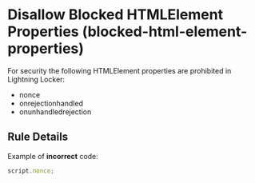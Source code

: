 # Disallow Blocked HTMLElement Properties (blocked-html-element-properties)

For security the following HTMLElement properties are prohibited in Lightning Locker:
-   nonce
-   onrejectionhandled
-   onunhandledrejection

## Rule Details

Example of **incorrect** code:

<!-- eslint-disable-next-line no-undef, no-unused-expressions -->
```js
script.nonce;
```
